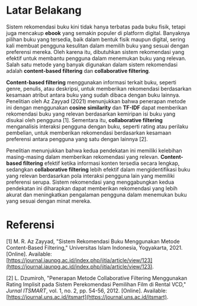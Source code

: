 # Latar Belakang

Sistem rekomendasi buku kini tidak hanya terbatas pada buku fisik, tetapi juga mencakup **ebook** yang semakin populer di platform digital. Banyaknya pilihan buku yang tersedia, baik dalam bentuk fisik maupun digital, sering kali membuat pengguna kesulitan dalam memilih buku yang sesuai dengan preferensi mereka. Oleh karena itu, dibutuhkan sistem rekomendasi yang efektif untuk membantu pengguna dalam menemukan buku yang relevan. Salah satu metode yang banyak digunakan dalam sistem rekomendasi adalah **content-based filtering** dan **collaborative filtering**.

**Content-based filtering** menggunakan informasi terkait buku, seperti genre, penulis, atau deskripsi, untuk memberikan rekomendasi berdasarkan kesamaan atribut antara buku yang sudah dibaca dengan buku lainnya. Penelitian oleh Az Zayyad (2021) menunjukkan bahwa penerapan metode ini dengan menggunakan **cosine similarity** dan **TF-IDF** dapat memberikan rekomendasi buku yang relevan berdasarkan kemiripan isi buku yang disukai oleh pengguna [1]. Sementara itu, **collaborative filtering** menganalisis interaksi pengguna dengan buku, seperti rating atau perilaku pembelian, untuk memberikan rekomendasi berdasarkan kesamaan preferensi antara pengguna yang satu dengan lainnya [2].

Penelitian menunjukkan bahwa kedua pendekatan ini memiliki kelebihan masing-masing dalam memberikan rekomendasi yang relevan. **Content-based filtering** efektif ketika informasi konten tersedia secara lengkap, sedangkan **collaborative filtering** lebih efektif dalam mengidentifikasi buku yang relevan berdasarkan pola interaksi pengguna lain yang memiliki preferensi serupa. Sistem rekomendasi yang menggabungkan kedua pendekatan ini diharapkan dapat memberikan rekomendasi yang lebih akurat dan meningkatkan pengalaman pengguna dalam menemukan buku yang sesuai dengan minat mereka.

# Referensi

[1] M. R. Az Zayyad, "Sistem Rekomendasi Buku Menggunakan Metode Content-Based Filtering," Universitas Islam Indonesia, Yogyakarta, 2021. \[Online]. Available: [https://journal.iaunpg.ac.id/index.php/jitia/article/view/123](https://journal.iaunpg.ac.id/index.php/jitia/article/view/123).

[2] L. Dzumiroh, "Penerapan Metode Collaborative Filtering Menggunakan Rating Implisit pada Sistem Perekomendasi Pemilihan Film di Rental VCD," *Jurnal ITSMART*, vol. 1, no. 2, pp. 54-56, 2012. \[Online]. Available: [https://journal.uns.ac.id/itsmart](https://journal.uns.ac.id/itsmart).
